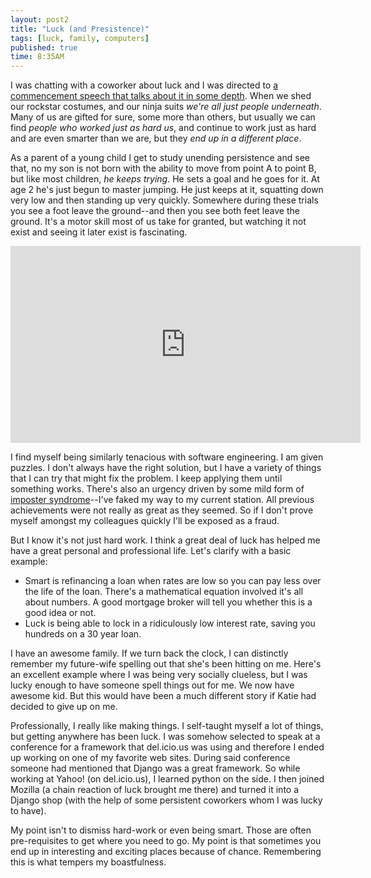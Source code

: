 ```yaml
---
layout: post2
title: "Luck (and Presistence)"
tags: [luck, family, computers]
published: true
time: 8:35AM
---
```

I was chatting with a coworker about luck and I was directed to
[a commencement speech that talks about it in some depth][1].  When we shed our
rockstar costumes, and our ninja suits *we're all just people underneath*.
Many of us are gifted for sure, some more than others, but usually we can find
*people who worked just as hard us*, and continue to work just as hard and are
even smarter
than we are, but they *end up in a different place*.

As a parent of a young child I get to study unending persistence and see that,
no my son is not born with the ability to move from point A to point B, but
like most children, *he keeps trying*.  He sets a goal and he goes for it.  At
age 2 he's just begun to master jumping.  He just keeps at it, squatting down
very low and then standing up very quickly.  Somewhere during these trials you
see a foot leave the ground--and then you see both feet leave the ground.  It's
a motor skill most of us take for granted, but watching it not exist and seeing
it later exist is fascinating.

<iframe width="560" height="315" src="http://www.youtube.com/embed/V6AOUfN9ST0" frameborder="0" allowfullscreen></iframe>

I find myself being similarly tenacious with software engineering.  I am given
puzzles.  I don't always have the right solution, but I have a variety of
things that I can try that might fix the problem.  I keep applying them until
something works.  There's also an urgency driven by some
mild form of [imposter syndrome][2]--I've faked my way to my current station.
All previous
achievements were not really as great as they seemed.  So if I don't prove
myself amongst my colleagues quickly I'll be exposed as a fraud.

But I know it's not just hard work.  I think a great deal of luck has helped me
have a great personal and professional life.  Let's clarify with a basic
example:

* Smart is refinancing a loan when rates are low so you can pay less over the
  life of the loan.  There's a mathematical equation involved it's all about
  numbers.  A good mortgage broker will tell you whether this is a good idea or
  not.
* Luck is being able to lock in a ridiculously low interest rate, saving you
  hundreds on a 30 year loan.

I have an awesome family.  If we turn back the clock, I can distinctly remember
my future-wife spelling out that she's been hitting on me.  Here's an excellent
example where I was being very socially clueless, but I was lucky enough to
have someone spell things out for me.  We now have awesome kid.  But this would
have been a much different story if Katie had decided to give up on me.

Professionally, I really like making things.  I self-taught myself a lot of
things, but getting anywhere has been luck.  I was somehow selected to speak at
a conference for a framework that del.icio.us was using and therefore I ended
up working on one of my favorite web sites.  During said conference someone had
mentioned that Django was a great framework.  So while working at Yahoo! (on
del.icio.us), I learned python on the side.  I then joined Mozilla (a chain
reaction of luck brought me there) and turned it into a Django shop (with the
help of some persistent coworkers whom I was lucky to have).

My point isn't to dismiss hard-work or even being smart.  Those are often
pre-requisites to get where you need to go.  My point is that sometimes you end
up in interesting and exciting places because of chance.  Remembering this is
what tempers my boastfulness.

[1]: http://www.youtube.com/watch?feature=player_embedded&v=CiQ_T5C3hIM#%21
[2]: http://www.banane.com/2012/07/03/the-imposter-syndrome-and-knowing-things/
